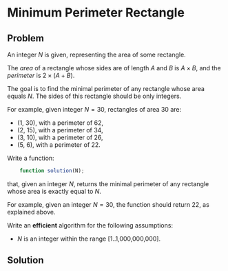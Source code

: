 # Minimum Perimeter Rectangle

## Problem

An integer $N$ is given, representing the area of some rectangle.

The _area_ of a rectangle whose sides are of length $A$ and $B$ is $A \times B$, and the _perimeter_ is $2 \times (A + B)$.

The goal is to find the minimal perimeter of any rectangle whose area equals $N$. The sides of this rectangle should be only integers.

For example, given integer $N = 30$, rectangles of area $30$ are:

- (1, 30), with a perimeter of 62,
- (2, 15), with a perimeter of 34,
- (3, 10), with a perimeter of 26,
- (5, 6), with a perimeter of 22.

Write a function:

```js
    function solution(N);
```

that, given an integer $N$, returns the minimal perimeter of any rectangle whose area is exactly equal to $N$.

For example, given an integer $N = 30$, the function should return $22$, as explained above.

Write an **efficient** algorithm for the following assumptions:

- $N$ is an integer within the range [1..1,000,000,000].

## Solution